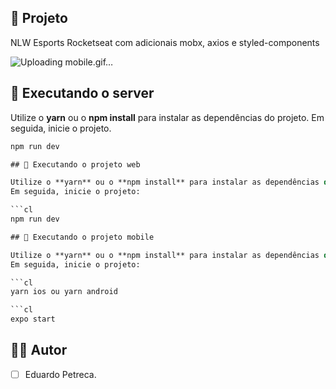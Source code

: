 ## 📱 Projeto

NLW Esports Rocketseat com adicionais mobx, axios e styled-components

![Uploading mobile.gif…]()

## 🚀 Executando o server

Utilize o **yarn** ou o **npm install** para instalar as dependências do projeto.
Em seguida, inicie o projeto.

````cl
npm run dev

## 🚀 Executando o projeto web

Utilize o **yarn** ou o **npm install** para instalar as dependências do projeto.
Em seguida, inicie o projeto:

```cl
npm run dev

## 🚀 Executando o projeto mobile

Utilize o **yarn** ou o **npm install** para instalar as dependências do projeto.
Em seguida, inicie o projeto:

```cl
yarn ios ou yarn android

```cl
expo start

````

## 👩‍💻 Autor

- [ ] Eduardo Petreca.
